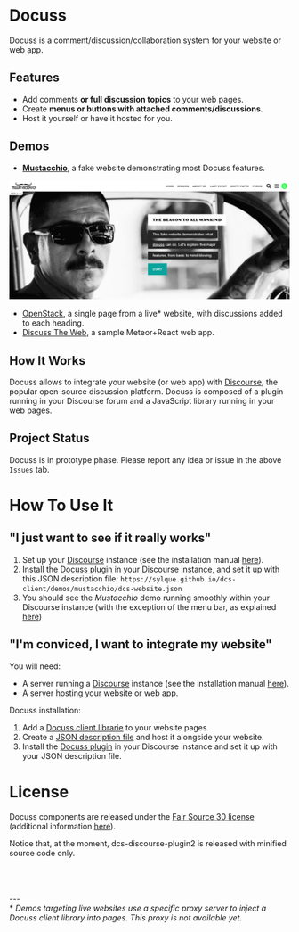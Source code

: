 # Docuss

Docuss is a comment/discussion/collaboration system for your website or web app.

## Features
- Add comments **or full discussion topics** to your web pages.
- Create **menus or buttons with attached comments/discussions**.
- Host it yourself or have it hosted for you.

## Demos

- **[Mustacchio](http://www.docuss.org)**, a fake website demonstrating most Docuss features.

<p align="center"><img src="mustacchio.png"></p>

- [OpenStack](http://www.docuss.org/docuss/openst), a single page from a live\* website, with discussions added to each heading.
- [Discuss The Web](http://www.docuss.org/docuss/d_home), a sample Meteor+React web app.

## How It Works

Docuss allows to integrate your website (or web app) with [Discourse](https://www.discourse.org/), the popular open-source discussion platform. Docuss is composed of a plugin running in your Discourse forum and a JavaScript library running in your web pages.

## Project Status

Docuss is in prototype phase. Please report any idea or issue in the above `Issues` tab.

# How To Use It

## "I just want to see if it really works"

1. Set up your [Discourse](https://www.discourse.org/) instance (see the
   installation manual
   [here](https://github.com/discourse/discourse/blob/master/docs/INSTALL.md)).
2. Install the [Docuss plugin](https://github.com/sylque/dcs-discourse-plugin2)
   in your Discourse instance, and set it up with this JSON description file:
   `https://sylque.github.io/dcs-client/demos/mustacchio/dcs-website.json`
3. You should see the *Mustacchio* demo running smoothly within your Discourse instance
   (with the exception of the menu bar, as explained
   [here](https://github.com/sylque/dcs-discourse-plugin2#website-navigation))

## "I'm conviced, I  want to integrate my website"

You will need:

- A server running a [Discourse](https://www.discourse.org/) instance (see the
  installation manual
  [here](https://github.com/discourse/discourse/blob/master/docs/INSTALL.md)).
- A server hosting your website or web app.

Docuss installation:

1. Add a [Docuss client librarie](https://github.com/sylque/dcs-client) to your
   website pages.
2. Create a
   [JSON description file](https://github.com/sylque/dcs-website-schema) and
   host it alongside your website.
3. Install the [Docuss plugin](https://github.com/sylque/dcs-discourse-plugin2)
   in your Discourse instance and set it up with your JSON description file.


# License

Docuss components are released under the
[Fair Source 30 license](https://github.com/sylque/docuss/blob/master/LICENSE)
(additional information [here](https://fair.io/)).

Notice that, at the moment, dcs-discourse-plugin2 is released with minified source code only.


<br /><br /><br />
---<br />
\* _Demos targeting live websites use a specific proxy server to inject a Docuss
client library into pages. This proxy is not available yet._